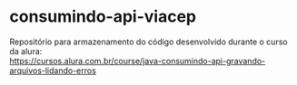 # consumindo-api-viacep


Repositório para armazenamento do código desenvolvido durante o curso da alura: <br>
https://cursos.alura.com.br/course/java-consumindo-api-gravando-arquivos-lidando-erros
